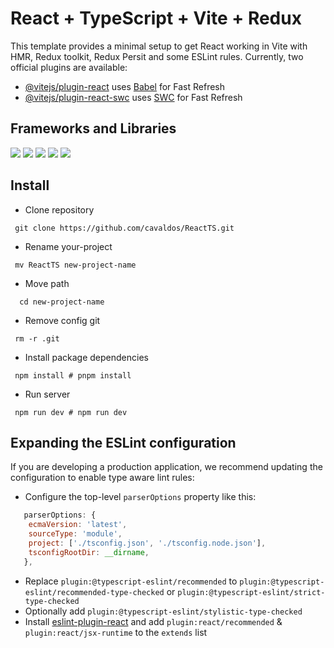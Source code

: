 # React + TypeScript + Vite + Redux

This template provides a minimal setup to get React working in Vite with HMR, Redux toolkit, Redux Persit and some ESLint rules.
Currently, two official plugins are available:
- [@vitejs/plugin-react](https://github.com/vitejs/vite-plugin-react/blob/main/packages/plugin-react/README.md) uses [Babel](https://babeljs.io/) for Fast Refresh
- [@vitejs/plugin-react-swc](https://github.com/vitejs/vite-plugin-react-swc) uses [SWC](https://swc.rs/) for Fast Refresh




## Frameworks and Libraries
<img src="https://img.shields.io/badge/react-%2320232a.svg?style=for-the-badge&logo=react&logoColor=%2361DAFB"> <img src="https://img.shields.io/badge/Redux-593D88?style=for-the-badge&logo=redux&logoColor=white"> <img src="https://img.shields.io/badge/TypeScript-007ACC?style=for-the-badge&logo=typescript&logoColor=white"> <img src="https://img.shields.io/badge/axios-671ddf?&style=for-the-badge&logo=axios&logoColor=white q"> <img src="https://img.shields.io/badge/Tailwind_CSS-38B2AC?style=for-the-badge&logo=tailwind-css&logoColor=white">

## Install 
- Clone repository
```shell
 git clone https://github.com/cavaldos/ReactTS.git
```
- Rename your-project
```shell
 mv ReactTS new-project-name
```
- Move path
```shell
  cd new-project-name
```
- Remove config git
```shell
 rm -r .git
```
- Install package dependencies
```shell
 npm install # pnpm install
```
- Run server
```shell
 npm run dev # npm run dev
```
## Expanding the ESLint configuration

If you are developing a production application, we recommend updating the configuration to enable type aware lint rules:

- Configure the top-level `parserOptions` property like this:
```js
   parserOptions: {
    ecmaVersion: 'latest',
    sourceType: 'module',
    project: ['./tsconfig.json', './tsconfig.node.json'],
    tsconfigRootDir: __dirname,
   },
```
- Replace `plugin:@typescript-eslint/recommended` to `plugin:@typescript-eslint/recommended-type-checked` or `plugin:@typescript-eslint/strict-type-checked`
- Optionally add `plugin:@typescript-eslint/stylistic-type-checked`
- Install [eslint-plugin-react](https://github.com/jsx-eslint/eslint-plugin-react) and add `plugin:react/recommended` & `plugin:react/jsx-runtime` to the `extends` list

